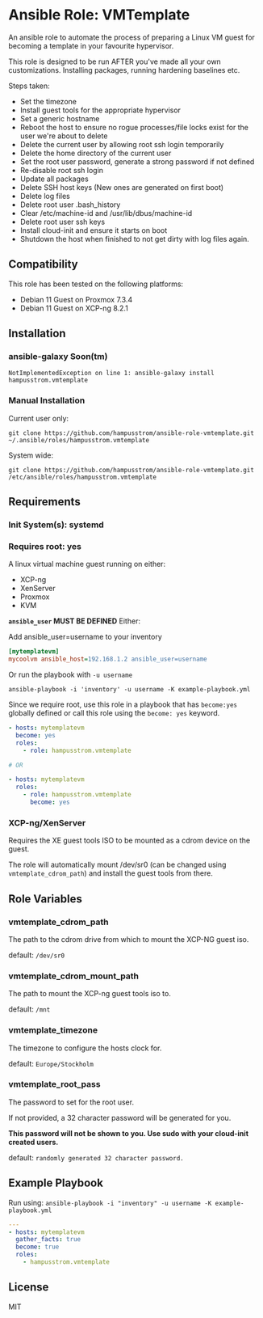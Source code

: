 # Ansible Role: VMTemplate


An ansible role to automate the process of preparing a Linux VM guest for becoming a template in your favourite hypervisor.

This role is designed to be run AFTER you've made all your own customizations.
Installing packages, running hardening baselines etc.

Steps taken:
* Set the timezone
* Install guest tools for the appropriate hypervisor
* Set a generic hostname
* Reboot the host to ensure no rogue processes/file locks exist for the user we're about to delete
* Delete the current user by allowing root ssh login temporarily
* Delete the home directory of the current user
* Set the root user password, generate a strong password if not defined
* Re-disable root ssh login
* Update all packages
* Delete SSH host keys (New ones are generated on first boot)
* Delete log files
* Delete root user .bash_history
* Clear /etc/machine-id and /usr/lib/dbus/machine-id
* Delete root user ssh keys
* Install cloud-init and ensure it starts on boot
* Shutdown the host when finished to not get dirty with log files again.


## Compatibility
This role has been tested on the following platforms:
* Debian 11 Guest on Proxmox 7.3.4
* Debian 11 Guest on XCP-ng 8.2.1

## Installation
### ansible-galaxy **Soon(tm)**
```
NotImplementedException on line 1: ansible-galaxy install hampusstrom.vmtemplate
```

### Manual Installation
Current user only:
```
git clone https://github.com/hampusstrom/ansible-role-vmtemplate.git ~/.ansible/roles/hampusstrom.vmtemplate
```
System wide:
```
git clone https://github.com/hampusstrom/ansible-role-vmtemplate.git /etc/ansible/roles/hampusstrom.vmtemplate
```


## Requirements

### Init System(s): **systemd**
### Requires root: **yes**

A linux virtual machine guest running on either:
* XCP-ng
* XenServer
* Proxmox
* KVM

**`ansible_user` MUST BE DEFINED**
Either:

Add ansible_user=username to your inventory
```ini
[mytemplatevm]
mycoolvm ansible_host=192.168.1.2 ansible_user=username
```

Or run the playbook with `-u username`

`ansible-playbook -i 'inventory' -u username -K example-playbook.yml`



Since we require root, use this role in a playbook that has `become:yes` globally defined or call this role using the `become: yes` keyword.


```yaml
- hosts: mytemplatevm
  become: yes
  roles:
    - role: hampusstrom.vmtemplate

# OR

- hosts: mytemplatevm
  roles:
    - role: hampusstrom.vmtemplate
      become: yes
```

### XCP-ng/XenServer
Requires the XE guest tools ISO to be mounted as a cdrom device on the guest.

The role will automatically mount /dev/sr0 (can be changed using `vmtemplate_cdrom_path`) and install the guest tools from there.

## Role Variables

### vmtemplate_cdrom_path
The path to the cdrom drive from which to mount the XCP-NG guest iso.

default: `/dev/sr0`

### vmtemplate_cdrom_mount_path
The path to mount the XCP-ng guest tools iso to.

default: `/mnt`

### vmtemplate_timezone
The timezone to configure the hosts clock for.

default: `Europe/Stockholm`

### vmtemplate_root_pass
The password to set for the root user.

If not provided, a 32 character password will be generated for you.

**This password will not be shown to you. Use sudo with your cloud-init created users.**

default: `randomly generated 32 character password.`

## Example Playbook

Run using:
`ansible-playbook -i "inventory" -u username -K example-playbook.yml`

```yaml
---
- hosts: mytemplatevm
  gather_facts: true
  become: true
  roles:
    - hampusstrom.vmtemplate
```
License
-------

MIT
